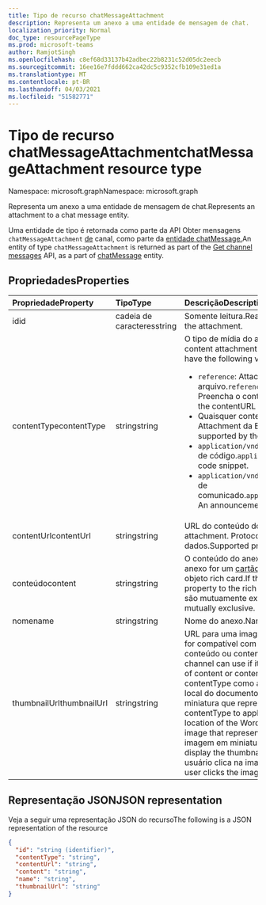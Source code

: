 ```yaml
---
title: Tipo de recurso chatMessageAttachment
description: Representa um anexo a uma entidade de mensagem de chat.
localization_priority: Normal
doc_type: resourcePageType
ms.prod: microsoft-teams
author: RamjotSingh
ms.openlocfilehash: c8ef68d33137b42adbec22b8231c52d05dc2eecb
ms.sourcegitcommit: 16ee16e7fddd662ca42dc5c9352cfb109e31ed1a
ms.translationtype: MT
ms.contentlocale: pt-BR
ms.lasthandoff: 04/03/2021
ms.locfileid: "51582771"
---
```

# <a name="chatmessageattachment-resource-type"></a><span data-ttu-id="33060-103">Tipo de recurso chatMessageAttachment</span><span class="sxs-lookup"><span data-stu-id="33060-103">chatMessageAttachment resource type</span></span>

<span data-ttu-id="33060-104">Namespace: microsoft.graph</span><span class="sxs-lookup"><span data-stu-id="33060-104">Namespace: microsoft.graph</span></span>

<span data-ttu-id="33060-105">Representa um anexo a uma entidade de mensagem de chat.</span><span class="sxs-lookup"><span data-stu-id="33060-105">Represents an attachment to a chat message entity.</span></span>

<span data-ttu-id="33060-106">Uma entidade de tipo é retornada como parte da API Obter mensagens `chatMessageAttachment` [de](../api/channel-list-messages.md) canal, como parte da [entidade chatMessage.](chatmessage.md)</span><span class="sxs-lookup"><span data-stu-id="33060-106">An entity of type `chatMessageAttachment` is returned as part of the [Get channel messages](../api/channel-list-messages.md) API, as a part of [chatMessage](chatmessage.md) entity.</span></span>

## <a name="properties"></a><span data-ttu-id="33060-107">Propriedades</span><span class="sxs-lookup"><span data-stu-id="33060-107">Properties</span></span>
| <span data-ttu-id="33060-108">Propriedade</span><span class="sxs-lookup"><span data-stu-id="33060-108">Property</span></span>     | <span data-ttu-id="33060-109">Tipo</span><span class="sxs-lookup"><span data-stu-id="33060-109">Type</span></span>   |<span data-ttu-id="33060-110">Descrição</span><span class="sxs-lookup"><span data-stu-id="33060-110">Description</span></span>|
|:---------------|:--------|:----------|
|<span data-ttu-id="33060-111">id</span><span class="sxs-lookup"><span data-stu-id="33060-111">id</span></span>|<span data-ttu-id="33060-112">cadeia de caracteres</span><span class="sxs-lookup"><span data-stu-id="33060-112">string</span></span>| <span data-ttu-id="33060-113">Somente leitura.</span><span class="sxs-lookup"><span data-stu-id="33060-113">Read-only.</span></span> <span data-ttu-id="33060-114">ID exclusiva do anexo.</span><span class="sxs-lookup"><span data-stu-id="33060-114">Unique id of the attachment.</span></span>|
|<span data-ttu-id="33060-115">contentType</span><span class="sxs-lookup"><span data-stu-id="33060-115">contentType</span></span>| <span data-ttu-id="33060-116">string</span><span class="sxs-lookup"><span data-stu-id="33060-116">string</span></span> | <span data-ttu-id="33060-117">O tipo de mídia do anexo de conteúdo.</span><span class="sxs-lookup"><span data-stu-id="33060-117">The media type of the content attachment.</span></span> <span data-ttu-id="33060-118">Ele pode ter os seguintes valores:</span><span class="sxs-lookup"><span data-stu-id="33060-118">It can have the following values:</span></span> <br><ul><li><span data-ttu-id="33060-119">`reference`: Attachment é um link para outro arquivo.</span><span class="sxs-lookup"><span data-stu-id="33060-119">`reference`: Attachment is a link to another file.</span></span> <span data-ttu-id="33060-120">Preencha o contentURL com o link para o objeto.</span><span class="sxs-lookup"><span data-stu-id="33060-120">Populate the contentURL with the link to the object.</span></span></li><li><span data-ttu-id="33060-121">Quaisquer contentTypes suportados pelo objeto Attachment da Estrutura de [Bot](/azure/bot-service/rest-api/bot-framework-rest-connector-api-reference?#attachment-object)</span><span class="sxs-lookup"><span data-stu-id="33060-121">Any contentTypes supported by the Bot Framework's [Attachment object](/azure/bot-service/rest-api/bot-framework-rest-connector-api-reference?#attachment-object)</span></span></li><li><span data-ttu-id="33060-122">`application/vnd.microsoft.card.codesnippet`: Um trecho de código.</span><span class="sxs-lookup"><span data-stu-id="33060-122">`application/vnd.microsoft.card.codesnippet`: A code snippet.</span></span> </li><li><span data-ttu-id="33060-123">`application/vnd.microsoft.card.announcement`: Um header de comunicado.</span><span class="sxs-lookup"><span data-stu-id="33060-123">`application/vnd.microsoft.card.announcement`: An announcement header.</span></span> </li>|
|<span data-ttu-id="33060-124">contentUrl</span><span class="sxs-lookup"><span data-stu-id="33060-124">contentUrl</span></span>|<span data-ttu-id="33060-125">string</span><span class="sxs-lookup"><span data-stu-id="33060-125">string</span></span>|<span data-ttu-id="33060-126">URL do conteúdo do anexo.</span><span class="sxs-lookup"><span data-stu-id="33060-126">URL for the content of the attachment.</span></span> <span data-ttu-id="33060-127">Protocolos com suporte: http, https, arquivo e dados.</span><span class="sxs-lookup"><span data-stu-id="33060-127">Supported protocols: http, https, file and data.</span></span>|
|<span data-ttu-id="33060-128">conteúdo</span><span class="sxs-lookup"><span data-stu-id="33060-128">content</span></span>|<span data-ttu-id="33060-129">string</span><span class="sxs-lookup"><span data-stu-id="33060-129">string</span></span>|<span data-ttu-id="33060-130">O conteúdo do anexo.</span><span class="sxs-lookup"><span data-stu-id="33060-130">The content of the attachment.</span></span> <span data-ttu-id="33060-131">Se o anexo for um [cartão rich ,](/microsoftteams/platform/task-modules-and-cards/cards/cards-reference)de definir a propriedade como o objeto rich card.</span><span class="sxs-lookup"><span data-stu-id="33060-131">If the attachment is a [rich card](/microsoftteams/platform/task-modules-and-cards/cards/cards-reference), set the property to the rich card object.</span></span> <span data-ttu-id="33060-132">Essa propriedade e contentUrl são mutuamente exclusivos.</span><span class="sxs-lookup"><span data-stu-id="33060-132">This property and contentUrl are mutually exclusive.</span></span>|
|<span data-ttu-id="33060-133">nome</span><span class="sxs-lookup"><span data-stu-id="33060-133">name</span></span>|<span data-ttu-id="33060-134">string</span><span class="sxs-lookup"><span data-stu-id="33060-134">string</span></span>|<span data-ttu-id="33060-135">Nome do anexo.</span><span class="sxs-lookup"><span data-stu-id="33060-135">Name of the attachment.</span></span>|
|<span data-ttu-id="33060-136">thumbnailUrl</span><span class="sxs-lookup"><span data-stu-id="33060-136">thumbnailUrl</span></span>| <span data-ttu-id="33060-137">string</span><span class="sxs-lookup"><span data-stu-id="33060-137">string</span></span> |<span data-ttu-id="33060-138">URL para uma imagem em miniatura que o canal pode usar se for compatível com o uso de uma forma alternativa, menor de conteúdo ou contentUrl.</span><span class="sxs-lookup"><span data-stu-id="33060-138">URL to a thumbnail image that the channel can use if it supports using an alternative, smaller form of content or contentUrl.</span></span> <span data-ttu-id="33060-139">Por exemplo, se você definir contentType como aplicativo/word e definir contentUrl como o local do documento do Word, poderá incluir uma imagem em miniatura que representa o documento.</span><span class="sxs-lookup"><span data-stu-id="33060-139">For example, if you set contentType to application/word and set contentUrl to the location of the Word document, you might include a thumbnail image that represents the document.</span></span> <span data-ttu-id="33060-140">O canal poderia exibir a imagem em miniatura em vez do documento.</span><span class="sxs-lookup"><span data-stu-id="33060-140">The channel could display the thumbnail image instead of the document.</span></span> <span data-ttu-id="33060-141">Quando o usuário clica na imagem, o canal abriria o documento.</span><span class="sxs-lookup"><span data-stu-id="33060-141">When the user clicks the image, the channel would open the document.</span></span>|

## <a name="json-representation"></a><span data-ttu-id="33060-142">Representação JSON</span><span class="sxs-lookup"><span data-stu-id="33060-142">JSON representation</span></span>
 <span data-ttu-id="33060-143">Veja a seguir uma representação JSON do recurso</span><span class="sxs-lookup"><span data-stu-id="33060-143">The following is a JSON representation of the resource</span></span>

<!-- {
  "blockType": "resource",
  "optionalProperties": [
    "thumbnailUrl",
    "content",
    "contentUrl"
  ],
  "keyProperty": "id",
  "@odata.type": "microsoft.graph.chatMessageAttachment"
}-->

```json
{
  "id": "string (identifier)",
  "contentType": "string",
  "contentUrl": "string",
  "content": "string",
  "name": "string",
  "thumbnailUrl": "string"
}

```

<!-- uuid: 8fcb5dbc-d5aa-4681-8e31-b001d5168d79
2015-10-25 14:57:30 UTC -->
<!--
{
  "type": "#page.annotation",
  "description": "chat attachment resource",
  "keywords": "",
  "section": "documentation",
  "tocPath": "",
  "suppressions": []
}
-->

